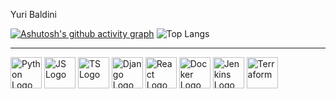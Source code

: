 Yuri Baldini

[![Ashutosh's github activity graph](https://github-readme-activity-graph.vercel.app/graph?username=baldiniyuri&theme=react-dark)](https://github.com/baldiniyuri/github-readme-activity-graph)
![Top Langs](https://github-readme-stats.vercel.app/api/top-langs/?username=baldiniyuri&layout=compact)

____________________________________________________________________________________________________________________________________
<div>
<img src="https://cdn.jsdelivr.net/gh/devicons/devicon/icons/python/python-original.svg" alt="Python Logo" width="50"/>
<img src="https://cdn.jsdelivr.net/gh/devicons/devicon/icons/javascript/javascript-original.svg" alt="JS Logo" width="50"/>
<img src="https://cdn.jsdelivr.net/gh/devicons/devicon/icons/typescript/typescript-original.svg" alt="TS Logo" width="50"/>
<img src="https://cdn.jsdelivr.net/gh/devicons/devicon/icons/django/django-plain.svg" alt="Django Logo" width="50"/>
<img src="https://cdn.jsdelivr.net/gh/devicons/devicon/icons/react/react-original.svg" alt="React Logo" width="50"/>
<img src="https://cdn.jsdelivr.net/gh/devicons/devicon/icons/docker/docker-original-wordmark.svg" alt="Docker Logo" width="50"/>
<img src="https://cdn.jsdelivr.net/gh/devicons/devicon/icons/jenkins/jenkins-original.svg" alt="Jenkins Logo" width="50"/>
<img src="https://cdn.jsdelivr.net/gh/devicons/devicon/icons/terraform/terraform-original-wordmark.svg" alt="Terraform" width="50"/>
</div>

          
    
          
       
        

          
          
<!--
**baldiniyuri/baldiniyuri** is a ✨ _special_ ✨ repository because its `README.md` (this file) appears on your GitHub profile.

Here are some ideas to get you started:

- 🔭 I’m currently working on ...
- 🌱 I’m currently learning ...
- 👯 I’m looking to collaborate on ...
- 🤔 I’m looking for help with ...
- 💬 Ask me about ...
- 📫 How to reach me: ...
- 😄 Pronouns: ...
- ⚡ Fun fact: ...
-->
